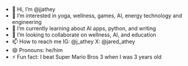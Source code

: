- 👋 Hi, I’m @jjathey
- 👀 I’m interested in yoga, wellness, games, AI, energy technology and engineering
- 🌱 I’m currently learning about AI apps, python, and writing
- 💞️ I’m looking to collaborate on wellness, AI, and education
- 📫 How to reach me IG: @j_athey X: @jared_athey
- 😄 Pronouns: he/him
- ⚡ Fun fact: I beat Super Mario Bros 3 when I was 3 years old

<!---
jjathey/jjathey is a ✨ special ✨ repository because its `README.md` (this file) appears on your GitHub profile.
You can click the Preview link to take a look at your changes.
--->
